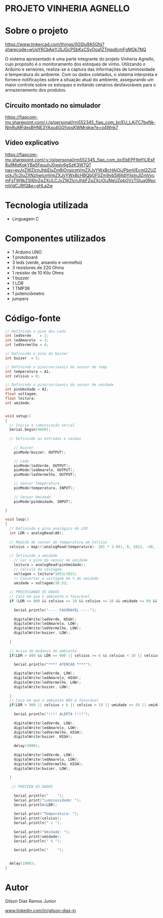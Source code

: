 # PROJETO VINHERIA AGNELLO
# Sobre o projeto

https://www.tinkercad.com/things/0GSlu9A5Gfq?sharecode=wUoY6CbAqYJSJGcPSbKxCSyOoa1ZTmpdIcmFgMGk7NQ

O sistema apresentado é uma parte integrante do projeto Vinheria Agnello, cujo propósito é o monitoramento dos estoques de vinho. Utilizando o Arduino e sensores, realiza-se a captura das informações de luminosidade e temperatura do ambiente. Com os dados coletados, o sistema interpreta e fornece notificações sobre a situação atual do ambiente, assegurando um maior controle sobre os estoques e evitando cenários desfavoráveis para o armazenamento dos produtos.

## Circuito montado no simulador
https://fiapcom-my.sharepoint.com/:i:/g/personal/rm552345_fiap_com_br/EU_LAj7C7bxNk-NmRuMFdesBHNE3YAxu4GGfvpsKWMrqkw?e=o4Wnk7

## Vídeo explicativo
https://fiapcom-my.sharepoint.com/:v:/g/personal/rm552345_fiap_com_br/EbEPF9eYILlEsF8u9MqKqkYBa5FquuhJ0xqiy6gSzK3W7Q?nav=eyJyZWZlcnJhbEluZm8iOnsicmVmZXJyYWxBcHAiOiJPbmVEcml2ZUZvckJ1c2luZXNzIiwicmVmZXJyYWxBcHBQbGF0Zm9ybSI6IldlYiIsInJlZmVycmFsTW9kZSI6InZpZXciLCJyZWZlcnJhbFZpZXciOiJNeUZpbGVzTGlua0RpcmVjdCJ9fQ&e=gHLa2w

# Tecnologia utilizada
- Linguagem C

# Componentes utilizados
- 1 Arduino UNO
- 1 protoboard
- 3 leds (verde, amarelo e vermelho)
- 3 resistores de 220 Ohms
- 1 resistor de 10 Kilo Ohms
- 1 buzzer
- 1 LDR
- 1 TMP36
- 1 potenciômetro
- jumpers

# Código-fonte

```c
// Definindo o pino dos Leds
int ledVerde 	= 2;
int ledAmarelo 	= 3;
int ledVermelho = 4;

// Definindo o pino do buzzer
int buzzer 	= 5;

// Definindo o pino/variaveis do sensor de temp
int temperatura = A1;
int celsius = 0;

// Definindo o pino/variaveis do sensor de umidade
int pinUmidade = A2;
float voltagem;
float leitura;
int umidade;


void setup()
{
  // Inicia a comunicação serial
  Serial.begin(9600);
  
  // Definindo as entradas e saídas
  
    // buzzer
    pinMode(buzzer, OUTPUT);

    // Leds
    pinMode(ledVerde, OUTPUT);
    pinMode(ledAmarelo, OUTPUT);
    pinMode(ledVermelho, OUTPUT);

    // Sensor Temperatura
    pinMode(temperatura, INPUT);
  
  	// Sensor Umidade 
  	pinMode(pinUmidade, INPUT);
  
}

void loop()
{
  // Definindo o pino analógico do LDR
  int LDR = analogRead(A0);
  
  // Medida do sensor de temperatura em Celsius
  celsius = map(((analogRead(temperatura)- 20) * 3.04), 0, 1023, -40, 125);
  
  // Definindo a umidade
  	// Ler o pino do sensor de umidade
    leitura = analogRead(pinUmidade);
  	// Cálculo da voltagem
  	voltagem = leitura*1053/1023;
  	// Converter a voltagem em % de umidade
  	umidade = voltagem/10.53;
  
  // PROCESSANDO OS DADOS
  // Caso em que o ambiente é favorável
  if (LDR <= 800 && celsius >= 10 && celsius <= 16 && umidade >= 60 && umidade <= 80){
    
    Serial.println("---- FAVORAVEL ----");
    
    digitalWrite(ledVerde, HIGH);
    digitalWrite(ledAmarelo, LOW);
    digitalWrite(ledVermelho, LOW);
    digitalWrite(buzzer, LOW);
    
  }
  
  // Aviso de mudança do ambiente
  if(LDR > 800 && LDR <= 900 || celsius >= 6 && celsius < 10 || celsius <= 19 && celsius > 16 || umidade < 60 && umidade > 50 || umidade > 80 && umidade < 90){
    
    Serial.println("**** ATENCAO ****");

    digitalWrite(ledVerde, LOW);
    digitalWrite(ledAmarelo, HIGH);
    digitalWrite(ledVermelho, LOW);
    digitalWrite(buzzer, LOW);
    
  }
  // Caso em que o ambiente NÃO é favorável
  if(LDR > 900 || celsius < 6 || celsius > 19 || umidade <= 50 || umidade >= 90){
    
    Serial.println("!!!! ALERTA !!!!");  
    
    digitalWrite(ledVerde, LOW);
    digitalWrite(ledAmarelo, LOW);
    digitalWrite(ledVermelho, HIGH);
    digitalWrite(buzzer, HIGH);
    
    delay(3000);
    
    digitalWrite(ledVerde, LOW);
    digitalWrite(ledAmarelo, LOW);
    digitalWrite(ledVermelho, HIGH);
    digitalWrite(buzzer, LOW);
    
  }
  
   // PREVIEW OS DADOS
      
  	Serial.println("    ");
    Serial.print("Luminosidade: ");
    Serial.println(LDR);
    
    Serial.print("Temperatura: ");
    Serial.print(celsius);
    Serial.println(" c ");
    
    Serial.print("Umidade: ");
    Serial.print(umidade);
    Serial.println(" % ");
    
    Serial.println("    ");

  
  delay(1000);
}
```

# Autor

Gilson Dias Ramos Junior

www.linkedin.com/in/gilson-dias-jn
